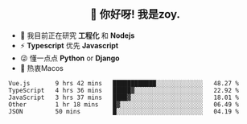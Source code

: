 <h2 align="center">👋 你好呀! 我是zoy.</h2>

- 🌱 我目前正在研究 **工程化** 和 **Nodejs**
- ⚡ **Typescript** 优先 **Javascript**
- 😜 懂一点点 **Python** or **Django**
- 🚀 热衷Macos





<!--
**l-zoy/l-zoy** is a ✨ _special_ ✨ repository because its `README.md` (this file) appears on your GitHub profile.

Here are some ideas to get you started:

- 🔭 I’m currently working on ...
- 🌱 I’m currently learning ...
- 👯 I’m looking to collaborate on ...
- 🤔 I’m looking for help with ...
- 💬 Ask me about ...
- 📫 How to reach me: ...
- 😄 Pronouns: ...
- ⚡ Fun fact: ...
-->

<!--START_SECTION:waka-->
```text
Vue.js       9 hrs 42 mins   ████████████░░░░░░░░░░░░░   48.27 % 
TypeScript   4 hrs 36 mins   █████▓░░░░░░░░░░░░░░░░░░░   22.92 % 
JavaScript   3 hrs 37 mins   ████▓░░░░░░░░░░░░░░░░░░░░   18.01 % 
Other        1 hr 18 mins    █▓░░░░░░░░░░░░░░░░░░░░░░░   06.49 % 
JSON         50 mins         █░░░░░░░░░░░░░░░░░░░░░░░░   04.19 % 
```
<!--END_SECTION:waka-->
